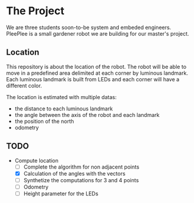 # The Project

We are three students soon-to-be system and embeded engineers.
PleePlee is a small gardener robot we are building for our master's project.

## Location

This repository is about the location of the robot. The robot will be able to
move in a predefined area delimited at each corner by luminous landmark.
Each luminous landmark is built from LEDs and each corner will have a different
color.

The location is estimated with multiple datas:
  - the distance to each luminous landmark
  - the angle between the axis of the robot and each landmark
  - the position of the north
  - odometry

## TODO

* Compute location
  * [ ] Complete the algorithm for non adjacent points
  * [X] Calculation of the angles with the vectors
  * [ ] Synthetize the computations for 3 and 4 points
  * [ ] Odometry
  * [ ] Height parameter for the LEDs

